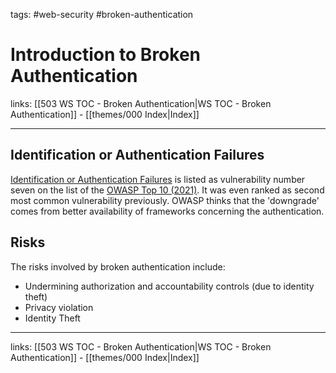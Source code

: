 tags: #web-security #broken-authentication

# Introduction to Broken Authentication

links: [[503 WS TOC - Broken Authentication|WS TOC - Broken Authentication]] - [[themes/000 Index|Index]]

---

## Identification or Authentication Failures

[Identification or Authentication Failures](https://owasp.org/Top10/A07_2021-Identification_and_Authentication_Failures/) is listed as vulnerability number seven on the list of the [OWASP Top 10 (2021)](https://owasp.org/www-project-top-ten/). It was even ranked as second most common vulnerability previously. OWASP thinks that the 'downgrade' comes from better availability of frameworks concerning the authentication.

## Risks

The risks involved by broken authentication include:

- Undermining authorization and accountability controls (due to identity theft)
- Privacy violation
- Identity Theft

---
links: [[503 WS TOC - Broken Authentication|WS TOC - Broken Authentication]] - [[themes/000 Index|Index]]
